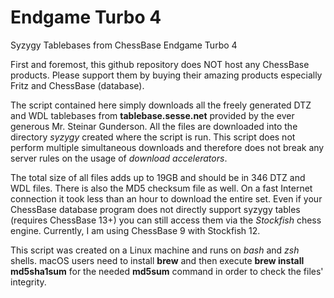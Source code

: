 # Endgame Turbo 4
Syzygy Tablebases from ChessBase Endgame Turbo 4

First and foremost, this github repository does NOT host any ChessBase products. Please support them by buying their amazing products especially Fritz and ChessBase (database).

The script contained here simply downloads all the freely generated DTZ and WDL tablebases from **tablebase.sesse.net** provided by the ever generous Mr. Steinar Gunderson. All the files are downloaded into the directory *syzygy* created where the script is run. This script does not perform multiple simultaneous downloads and therefore does not break any server rules on the usage of *download accelerators*.

The total size of all files adds up to 19GB and should be in 346 DTZ and WDL files. There is also the MD5 checksum file as well. On a fast Internet connection it took less than an hour to download the entire set. Even if your ChessBase database program does not directly support syzygy tables (requires ChessBase 13+) you can still access them via the *Stockfish* chess engine. Currently, I am using ChessBase 9 with Stockfish 12.

This script was created on a Linux machine and runs on *bash* and *zsh* shells. macOS users need to install **brew** and then execute **brew install md5sha1sum** for the needed **md5sum** command in order to check the files' integrity.
